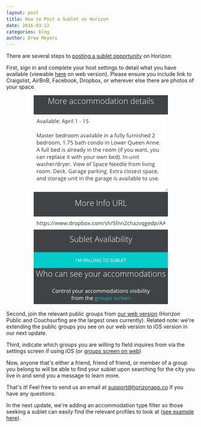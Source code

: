 ```yaml
---
layout: post
title: How to Post a Sublet on Horizon
date: 2016-03-22
categories: blog
author: Drew Meyers
---
```

There are several steps to [posting a sublet opportunity](http://www.horizonapp.co/blog/sublet-support/) on Horizon:

First, sign in and complete your host settings to detail what you have available (viewable [here](http://api.horizonapp.co/settings/) on web version). Please ensure you include link to Craigslist, AirBnB, Facebook, Dropbox, or wherever else there are photos of your space.

<p align="center"><img src="/assets/blog-sublet-settings-webversion.png"></p>

Second, join the relevant public groups from [our web version](http://api.horizonapp.co/groups/) (Horizon Public and Couchsurfing are the largest ones currently). Related note: we're extending the public groups you see on our web version to iOS version in our next update.

Third, indicate which groups you are willing to field inquires from via the settings screen if using iOS (or [groups screen on web](http://api.horizonapp.co/groups/))

Now, anyone that's either a friend, friend of friend, or member of a group you belong to will be able to find your sublet upon searching for the city you live in and send you a message to learn more.

That's it! Feel free to send us an email at [support@horizonapp.co](mailto:support@horizonapp.co) if you have any questions.

In the next update, we're adding an accommodation type filter so those seeking a sublet can easily find the relevant profiles to look at ([see example here](https://www.evernote.com/shard/s254/sh/e8d9b93e-4917-47b6-9171-6d3aae6404f1/cd69a44d49d24ca0933f74758d4d40ef/deep/0/Screenshot%203/11/16,%206:00%20PM.png)).